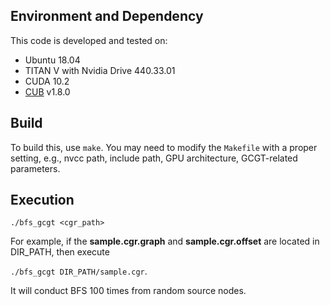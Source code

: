 ## Environment and Dependency
This code is developed and tested on:
* Ubuntu 18.04
* TITAN V with Nvidia Drive 440.33.01
* CUDA 10.2
* [CUB](https://nvlabs.github.io/cub/) v1.8.0

## Build
To build this, use ```make```.
You may need to modify the ```Makefile``` with a proper setting, e.g., nvcc path, include path, GPU architecture, GCGT-related parameters.

## Execution
```./bfs_gcgt <cgr_path>```

For example, if the **sample.cgr.graph** and **sample.cgr.offset** are located in DIR_PATH, then execute

```./bfs_gcgt DIR_PATH/sample.cgr```.

It will conduct BFS 100 times from random source nodes.

